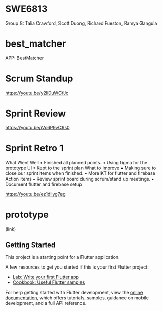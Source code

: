 # SWE6813

Group 8:
Talia Crawford, Scott Duong, Richard Fueston, Ramya Gangula

# best_matcher

APP: BestMatcher

# Scrum Standup 

https://youtu.be/y2liDuWCfJc

# Sprint Review

https://youtu.be/iVc6P9vC9s0

# Sprint Retro 1

What Went Well
•	Finished all planned points.
•	Using figma for the prototype UI
•	Kept to the sprint plan
What to improve 
•	Making sure to close our sprint items when finished.
•	More KT for flutter and firebase
Action items 
•	Review sprint board during scrum/stand up meetings.
•	Document flutter and firebase setup

https://youtu.be/ez1dliyg7eg

# prototype 

(link)

## Getting Started

This project is a starting point for a Flutter application.

A few resources to get you started if this is your first Flutter project:

- [Lab: Write your first Flutter app](https://docs.flutter.dev/get-started/codelab)
- [Cookbook: Useful Flutter samples](https://docs.flutter.dev/cookbook)

For help getting started with Flutter development, view the
[online documentation](https://docs.flutter.dev/), which offers tutorials,
samples, guidance on mobile development, and a full API reference.
